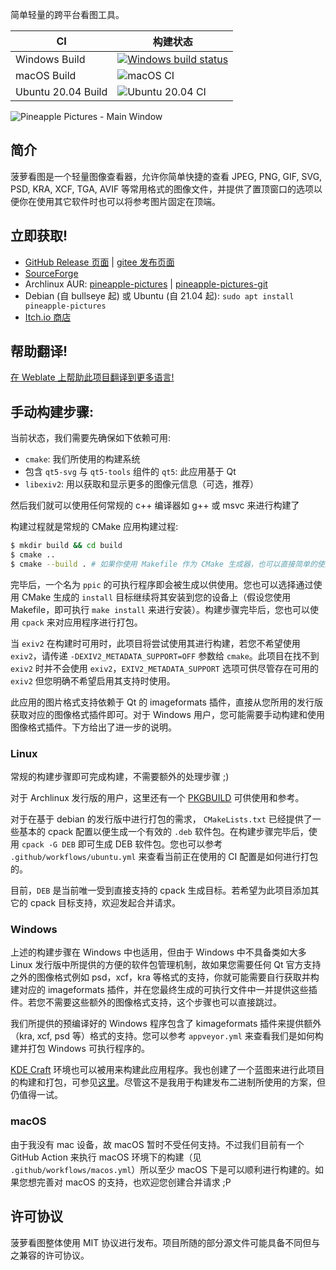 简单轻量的跨平台看图工具。

|CI|构建状态|
|---|---|
|Windows Build|[![Windows build status](https://ci.appveyor.com/api/projects/status/dbd8clww3cit6oa0/branch/master?svg=true)](https://ci.appveyor.com/project/BLumia/pineapplepictures/branch/master)|
|macOS Build|![macOS CI](https://github.com/BLumia/pineapple-pictures/workflows/macOS%20CI/badge.svg)|
|Ubuntu 20.04 Build|![Ubuntu 20.04 CI](https://github.com/BLumia/pineapple-pictures/workflows/Ubuntu%2020.04%20CI/badge.svg)|

![Pineapple Pictures - Main Window](https://repository-images.githubusercontent.com/211888654/e8697600-e370-11eb-9b2a-b71e05262954)

## 简介

菠萝看图是一个轻量图像查看器，允许你简单快捷的查看 JPEG, PNG, GIF, SVG, PSD, KRA, XCF, TGA, AVIF 等常用格式的图像文件，并提供了置顶窗口的选项以便你在使用其它软件时也可以将参考图片固定在顶端。

## 立即获取!

 - [GitHub Release 页面](https://github.com/BLumia/pineapple-pictures/releases) | [gitee 发布页面](https://gitee.com/blumia/pineapple-pictures/releases)
 - [SourceForge](https://sourceforge.net/projects/pineapple-pictures/)
 - Archlinux AUR: [pineapple-pictures](https://aur.archlinux.org/packages/pineapple-pictures/) | [pineapple-pictures-git](https://aur.archlinux.org/packages/pineapple-pictures-git/)
 - Debian (自 bullseye 起) 或 Ubuntu (自 21.04 起): `sudo apt install pineapple-pictures`
 - [Itch.io 商店](https://blumia.itch.io/pineapple-pictures)

## 帮助翻译!

[在 Weblate 上帮助此项目翻译到更多语言!](https://hosted.weblate.org/projects/pineapple-pictures/)

## 手动构建步骤:

当前状态，我们需要先确保如下依赖可用:

 - `cmake`: 我们所使用的构建系统
 - 包含 `qt5-svg` 与 `qt5-tools` 组件的 `qt5`: 此应用基于 Qt
 - `libexiv2`: 用以获取和显示更多的图像元信息（可选，推荐）

然后我们就可以使用任何常规的 c++ 编译器如 g++ 或 msvc 来进行构建了

构建过程就是常规的 CMake 应用构建过程:

``` bash
$ mkdir build && cd build
$ cmake ..
$ cmake --build . # 如果你使用 Makefile 作为 CMake 生成器，也可以直接简单的使用 `make`
```

完毕后，一个名为 `ppic` 的可执行程序即会被生成以供使用。您也可以选择通过使用 CMake 生成的 `install` 目标继续将其安装到您的设备上（假设您使用 Makefile，即可执行 `make install` 来进行安装）。构建步骤完毕后，您也可以使用 `cpack` 来对应用程序进行打包。

当 `exiv2` 在构建时可用时，此项目将尝试使用其进行构建，若您不希望使用 `exiv2`，请传递 `-DEXIV2_METADATA_SUPPORT=OFF` 参数给 `cmake`。此项目在找不到 `exiv2` 时并不会使用 `exiv2`，`EXIV2_METADATA_SUPPORT` 选项可供尽管存在可用的 `exiv2` 但您明确不希望启用其支持时使用。

此应用的图片格式支持依赖于 Qt 的 imageformats 插件，直接从您所用的发行版获取对应的图像格式插件即可。对于 Windows 用户，您可能需要手动构建和使用图像格式插件。下方给出了进一步的说明。

### Linux

常规的构建步骤即可完成构建，不需要额外的处理步骤 ;)

对于 Archlinux 发行版的用户，这里还有一个 [PKGBUILD](https://aur.archlinux.org/cgit/aur.git/tree/PKGBUILD?h=pineapple-pictures-git) 可供使用和参考。

对于在基于 debian 的发行版中进行打包的需求， `CMakeLists.txt` 已经提供了一些基本的 cpack 配置以便生成一个有效的 `.deb` 软件包。在构建步骤完毕后，使用 `cpack -G DEB` 即可生成 DEB 软件包。您也可以参考 `.github/workflows/ubuntu.yml` 来查看当前正在使用的 CI 配置是如何进行打包的。

目前，`DEB` 是当前唯一受到直接支持的 cpack 生成目标。若希望为此项目添加其它的 cpack 目标支持，欢迎发起合并请求。

### Windows

上述的构建步骤在 Windows 中也适用，但由于 Windows 中不具备类如大多 Linux 发行版中所提供的方便的软件包管理机制，故如果您需要任何 Qt 官方支持之外的图像格式例如 psd，xcf，kra 等格式的支持，你就可能需要自行获取并构建对应的 imageformats 插件，并在您最终生成的可执行文件中一并提供这些插件。若您不需要这些额外的图像格式支持，这个步骤也可以直接跳过。

我们所提供的预编译好的 Windows 程序包含了 kimageformats 插件来提供额外（kra, xcf, psd 等）格式的支持。您可以参考 `appveyor.yml` 来查看我们是如何构建并打包 Windows 可执行程序的。

[KDE Craft](https://community.kde.org/Craft) 环境也可以被用来构建此应用程序。我也创建了一个蓝图来进行此项目的构建和打包，可参见[这里](https://github.com/BearKidsTeam/craft-shmooprint-bkt)。尽管这不是我用于构建发布二进制所使用的方案，但仍值得一试。

### macOS

由于我没有 mac 设备，故 macOS 暂时不受任何支持。不过我们目前有一个 GitHub Action 来执行 macOS 环境下的构建（见 `.github/workflows/macos.yml`）所以至少 macOS 下是可以顺利进行构建的。如果您想完善对 macOS 的支持，也欢迎您创建合并请求 ;P

## 许可协议

菠萝看图整体使用 MIT 协议进行发布。项目所随的部分源文件可能具备不同但与之兼容的许可协议。
